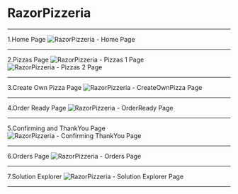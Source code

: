 # RazorPizzeria

-------------------------------------------------
1.Home Page
![RazorPizzeria - Home Page](https://user-images.githubusercontent.com/57094137/220936661-f55e50a0-51d2-4326-911d-90a686547950.jpg)

-------------------------------------------------
2.Pizzas Page
![RazorPizzeria - Pizzas 1 Page](https://user-images.githubusercontent.com/57094137/220936681-f7c607f0-2387-48f5-a242-291d8b0903da.jpg)
![RazorPizzeria - Pizzas 2 Page](https://user-images.githubusercontent.com/57094137/220936707-45beca06-4a9f-4fd4-a69c-c518d77ea787.jpg)

-------------------------------------------------
3.Create Own Pizza Page
![RazorPizzeria - CreateOwnPizza Page](https://user-images.githubusercontent.com/57094137/220936729-e192eeb8-5cce-437b-a8a7-1e9cab5b2275.jpg)

-------------------------------------------------
4.Order Ready Page
![RazorPizzeria - OrderReady Page](https://user-images.githubusercontent.com/57094137/220936758-22ddf1fd-b142-4dee-8ff0-8b6b6d50ff5c.jpg)

-------------------------------------------------
5.Confirming and ThankYou Page
![RazorPizzeria - Confirming ThankYou Page](https://user-images.githubusercontent.com/57094137/220936788-1a04643b-6233-4f7e-a23b-dbf4515e2290.jpg)

-------------------------------------------------
6.Orders Page
![RazorPizzeria - Orders Page](https://user-images.githubusercontent.com/57094137/220936807-a7c91024-ba76-4b8f-9d35-27a3e533e83d.jpg)

-------------------------------------------------
7.Solution Explorer
![RazorPizzeria - Solution Explorer Page](https://user-images.githubusercontent.com/57094137/220936841-966fa639-6b9f-41d5-9c97-bfeab04860b6.jpg)

-------------------------------------------------
